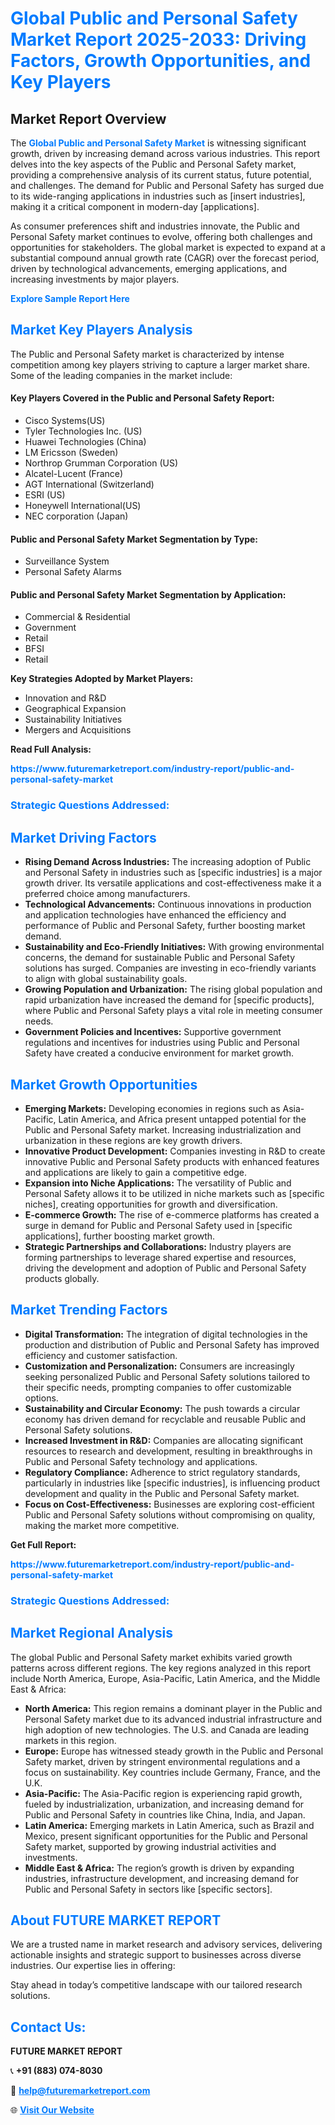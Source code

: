 <h1 style="color: #007BFF;">Global Public and Personal Safety Market Report 2025-2033: Driving Factors, Growth Opportunities, and Key Players</h1>

<section id="overview">
<h2>Market Report Overview</h2>
<p>The <a href="https://www.futuremarketreport.com/industry-report/public-and-personal-safety-market" style="color: #007BFF; text-decoration: none;"><strong>Global Public and Personal Safety Market</strong></a> is witnessing significant growth, driven by increasing demand across various industries. This report delves into the key aspects of the Public and Personal Safety market, providing a comprehensive analysis of its current status, future potential, and challenges. The demand for Public and Personal Safety has surged due to its wide-ranging applications in industries such as [insert industries], making it a critical component in modern-day [applications].</p>
<p>As consumer preferences shift and industries innovate, the Public and Personal Safety market continues to evolve, offering both challenges and opportunities for stakeholders. The global market is expected to expand at a substantial compound annual growth rate (CAGR) over the forecast period, driven by technological advancements, emerging applications, and increasing investments by major players.</p>
</section>

<section id="overview">
<p><a href="https://www.futuremarketreport.com/request-sample/reportId=62975" style="color: #007BFF; text-decoration: none;"><strong>Explore Sample Report Here</strong></a></p>
</section>

<section id="key-players">
<h2 style="color: #007BFF;">Market Key Players Analysis</h2>
<p>The Public and Personal Safety market is characterized by intense competition among key players striving to capture a larger market share. Some of the leading companies in the market include:</p>
<h4>Key Players Covered in the Public and Personal Safety Report:</h4>
<ul><li>Cisco Systems(US)</li><li>Tyler Technologies Inc. (US)</li><li>Huawei Technologies (China)</li><li>LM Ericsson (Sweden)</li><li>Northrop Grumman Corporation (US)</li><li>Alcatel-Lucent (France)</li><li>AGT International (Switzerland)</li><li>ESRI (US)</li><li>Honeywell International(US)</li><li>NEC corporation (Japan)</li></ul>
<h4>Public and Personal Safety Market Segmentation by Type:</h4>
<ul><li>Surveillance System</li><li>Personal Safety Alarms</li></ul>

<h4>Public and Personal Safety Market Segmentation by Application:</h4>
<ul><li>Commercial &amp; Residential</li><li>Government</li><li>Retail</li><li>BFSI</li><li>Retail</li></ul>
<p><strong>Key Strategies Adopted by Market Players:</strong></p>
<ul>
<li>Innovation and R&D</li>
<li>Geographical Expansion</li>
<li>Sustainability Initiatives</li>
<li>Mergers and Acquisitions</li>
</ul>
</section>

<section>
<p><strong>Read Full Analysis: </strong></p><a href="https://www.futuremarketreport.com/industry-report/public-and-personal-safety-market" style="color: #007BFF; text-decoration: none;"><strong>https://www.futuremarketreport.com/industry-report/public-and-personal-safety-market</strong></a>
<h3 style="color: #007BFF;">Strategic Questions Addressed:</h3>
</section>

<section id="driving-factors">
<h2 style="color: #007BFF;">Market Driving Factors</h2>
<ul>
<li><strong>Rising Demand Across Industries:</strong> The increasing adoption of Public and Personal Safety in industries such as [specific industries] is a major growth driver. Its versatile applications and cost-effectiveness make it a preferred choice among manufacturers.</li>
<li><strong>Technological Advancements:</strong> Continuous innovations in production and application technologies have enhanced the efficiency and performance of Public and Personal Safety, further boosting market demand.</li>
<li><strong>Sustainability and Eco-Friendly Initiatives:</strong> With growing environmental concerns, the demand for sustainable Public and Personal Safety solutions has surged. Companies are investing in eco-friendly variants to align with global sustainability goals.</li>
<li><strong>Growing Population and Urbanization:</strong> The rising global population and rapid urbanization have increased the demand for [specific products], where Public and Personal Safety plays a vital role in meeting consumer needs.</li>
<li><strong>Government Policies and Incentives:</strong> Supportive government regulations and incentives for industries using Public and Personal Safety have created a conducive environment for market growth.</li>
</ul>
</section>

<section id="growth-opportunities">
<h2 style="color: #007BFF;">Market Growth Opportunities</h2>
<ul>
<li><strong>Emerging Markets:</strong> Developing economies in regions such as Asia-Pacific, Latin America, and Africa present untapped potential for the Public and Personal Safety market. Increasing industrialization and urbanization in these regions are key growth drivers.</li>
<li><strong>Innovative Product Development:</strong> Companies investing in R&D to create innovative Public and Personal Safety products with enhanced features and applications are likely to gain a competitive edge.</li>
<li><strong>Expansion into Niche Applications:</strong> The versatility of Public and Personal Safety allows it to be utilized in niche markets such as [specific niches], creating opportunities for growth and diversification.</li>
<li><strong>E-commerce Growth:</strong> The rise of e-commerce platforms has created a surge in demand for Public and Personal Safety used in [specific applications], further boosting market growth.</li>
<li><strong>Strategic Partnerships and Collaborations:</strong> Industry players are forming partnerships to leverage shared expertise and resources, driving the development and adoption of Public and Personal Safety products globally.</li>
</ul>
</section>

<section id="trending-factors">
<h2 style="color: #007BFF;">Market Trending Factors</h2>
<ul>
<li><strong>Digital Transformation:</strong> The integration of digital technologies in the production and distribution of Public and Personal Safety has improved efficiency and customer satisfaction.</li>
<li><strong>Customization and Personalization:</strong> Consumers are increasingly seeking personalized Public and Personal Safety solutions tailored to their specific needs, prompting companies to offer customizable options.</li>
<li><strong>Sustainability and Circular Economy:</strong> The push towards a circular economy has driven demand for recyclable and reusable Public and Personal Safety solutions.</li>
<li><strong>Increased Investment in R&D:</strong> Companies are allocating significant resources to research and development, resulting in breakthroughs in Public and Personal Safety technology and applications.</li>
<li><strong>Regulatory Compliance:</strong> Adherence to strict regulatory standards, particularly in industries like [specific industries], is influencing product development and quality in the Public and Personal Safety market.</li>
<li><strong>Focus on Cost-Effectiveness:</strong> Businesses are exploring cost-efficient Public and Personal Safety solutions without compromising on quality, making the market more competitive.</li>
</ul>
</section>

<section>
<p><strong>Get Full Report: </strong></p><a href="https://www.futuremarketreport.com/industry-report/public-and-personal-safety-market" style="color: #007BFF; text-decoration: none;"><strong>https://www.futuremarketreport.com/industry-report/public-and-personal-safety-market</strong></a>
<h3 style="color: #007BFF;">Strategic Questions Addressed:</h3>
</section>


<section id="regional-analysis">
<h2 style="color: #007BFF;">Market Regional Analysis</h2>
<p>The global Public and Personal Safety market exhibits varied growth patterns across different regions. The key regions analyzed in this report include North America, Europe, Asia-Pacific, Latin America, and the Middle East & Africa:</p>
<ul>
<li><strong>North America:</strong> This region remains a dominant player in the Public and Personal Safety market due to its advanced industrial infrastructure and high adoption of new technologies. The U.S. and Canada are leading markets in this region.</li>
<li><strong>Europe:</strong> Europe has witnessed steady growth in the Public and Personal Safety market, driven by stringent environmental regulations and a focus on sustainability. Key countries include Germany, France, and the U.K.</li>
<li><strong>Asia-Pacific:</strong> The Asia-Pacific region is experiencing rapid growth, fueled by industrialization, urbanization, and increasing demand for Public and Personal Safety in countries like China, India, and Japan.</li>
<li><strong>Latin America:</strong> Emerging markets in Latin America, such as Brazil and Mexico, present significant opportunities for the Public and Personal Safety market, supported by growing industrial activities and investments.</li>
<li><strong>Middle East & Africa:</strong> The region’s growth is driven by expanding industries, infrastructure development, and increasing demand for Public and Personal Safety in sectors like [specific sectors].</li>
</ul>
</section>

<footer>
<h2 style="color: #007BFF;">About FUTURE MARKET REPORT</h2>
<p>We are a trusted name in market research and advisory services, delivering actionable insights and strategic support to businesses across diverse industries. Our expertise lies in offering:</p>

<p>Stay ahead in today’s competitive landscape with our tailored research solutions.</p>

<h2 style="color: #007BFF;">Contact Us:</h2>
<p><strong>FUTURE MARKET REPORT</strong></p>
<p>📞 <strong>+91 (883) 074-8030</strong></p>
<p>📧 <strong><a href="mailto:help@futuremarketreport.com" style="color: #007BFF;">help@futuremarketreport.com</a></strong></p>
<p>🌐 <strong><a href="https://www.futuremarketreport.com/" style="color: #007BFF;">Visit Our Website</a></strong></p>
</footer>